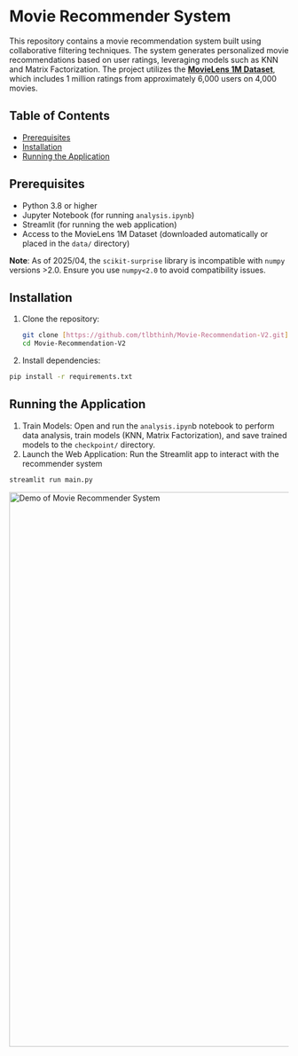 # Movie Recommender System
This repository contains a movie recommendation system built using collaborative filtering techniques.
The system generates personalized movie recommendations based on user ratings, leveraging models such as KNN and Matrix Factorization.
The project utilizes the **[MovieLens 1M Dataset](https://grouplens.org/datasets/movielens/1m/)**, which includes 1 million ratings from approximately 6,000 users on 4,000 movies.

## Table of Contents
- [Prerequisites](#prerequisites)
- [Installation](#installation)
- [Running the Application](#running-the-application)

## Prerequisites
- Python 3.8 or higher
- Jupyter Notebook (for running `analysis.ipynb`)
- Streamlit (for running the web application)
- Access to the MovieLens 1M Dataset (downloaded automatically or placed in the `data/` directory)

**Note**: As of 2025/04, the `scikit-surprise` library is incompatible with `numpy` versions >2.0. Ensure you use `numpy<2.0` to avoid compatibility issues.

## Installation
1. Clone the repository:
   ```bash
   git clone [https://github.com/tlbthinh/Movie-Recommendation-V2.git](https://github.com/tlbthinh/Movie-Recommendation-V2.git)
   cd Movie-Recommendation-V2

2. Install dependencies:
```bash
pip install -r requirements.txt
```

## Running the Application
1. Train Models: Open and run the `analysis.ipyn`b notebook to perform data analysis, train models (KNN, Matrix Factorization), and save trained models to the `checkpoint/` directory.
2. Launch the Web Application: Run the Streamlit app to interact with the recommender system
```bash
streamlit run main.py
```
<img src="https://github.com/tlbthinh/Movie-Recommendation-V2/blob/main/asset/demo_ui.gif" alt="Demo of Movie Recommender System" width="1000"/>

